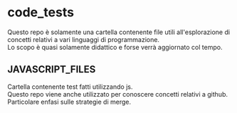 # code_tests

Questo repo è solamente una cartella contenente file utili all'esplorazione di concetti relativi a 
vari linguaggi di programmazione.<br>
Lo scopo è quasi solamente didattico e forse verrà aggiornato col tempo. <br>

## JAVASCRIPT_FILES

Cartella contenente test fatti utilizzando js. <br>
Questo repo viene anche utilizzato per conoscere concetti relativi a github.
Particolare enfasi sulle strategie di merge.
